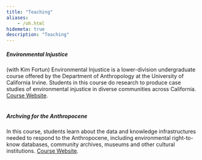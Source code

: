 ```yaml
---
title: "Teaching"
aliases:
    - /oh.html
hidemeta: true
description: "Teaching"
---
```


##### Environmental Injustice
(with Kim Fortun) Environmental Injustice is a lower-division undergraduate course offered by the Department of Anthropology at the University of California Irvine. Students in this course do research to produce case studies of environmental injustice in diverse communities across California. [Course Website](https://disaster-sts-network.org/content/anthro-25a-environmental-injustice/essay).
\
&nbsp;
##### Archving for the Anthropocene
In this course, students learn about the data and knowledge infrastructures needed to respond to the Anthropocene, including environmental right-to-know databases, community archives, museums and other cultural institutions. [Course Website](https://disaster-sts-network.org/content/archiving-anthropocene-2021/essay).
\
&nbsp;

